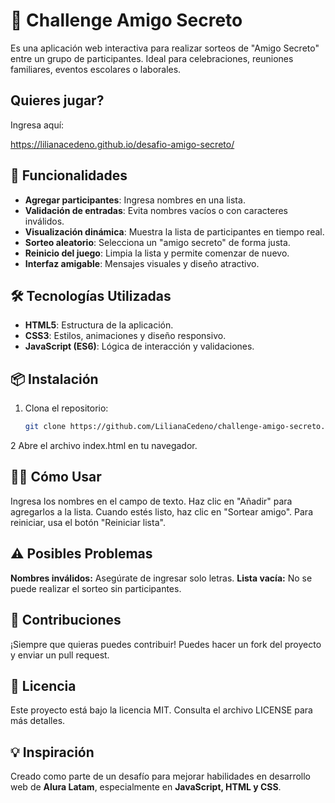 # 🎁 Challenge Amigo Secreto

Es una aplicación web interactiva para realizar sorteos de "Amigo Secreto" entre un grupo de participantes. Ideal para celebraciones, reuniones familiares, eventos escolares o laborales.

## Quieres jugar?

Ingresa aquí:

   https://lilianacedeno.github.io/desafio-amigo-secreto/

## 🚀 Funcionalidades

- **Agregar participantes**: Ingresa nombres en una lista.
- **Validación de entradas**: Evita nombres vacíos o con caracteres inválidos.
- **Visualización dinámica**: Muestra la lista de participantes en tiempo real.
- **Sorteo aleatorio**: Selecciona un "amigo secreto" de forma justa.
- **Reinicio del juego**: Limpia la lista y permite comenzar de nuevo.
- **Interfaz amigable**: Mensajes visuales y diseño atractivo.

## 🛠️ Tecnologías Utilizadas

- **HTML5**: Estructura de la aplicación.
- **CSS3**: Estilos, animaciones y diseño responsivo.
- **JavaScript (ES6)**: Lógica de interacción y validaciones.

## 📦 Instalación

1. Clona el repositorio:
   ```bash
   git clone https://github.com/LilianaCedeno/challenge-amigo-secreto.git
   ```
2 Abre el archivo index.html en tu navegador.

## 🧑‍💻 Cómo Usar

Ingresa los nombres en el campo de texto.
Haz clic en "Añadir" para agregarlos a la lista.
Cuando estés listo, haz clic en "Sortear amigo".
Para reiniciar, usa el botón "Reiniciar lista".

## ⚠️ Posibles Problemas

**Nombres inválidos:** Asegúrate de ingresar solo letras.
**Lista vacía:** No se puede realizar el sorteo sin participantes.

## 🤝 Contribuciones

¡Siempre que quieras puedes contribuir! Puedes hacer un fork del proyecto y enviar un pull request.

## 📄 Licencia

Este proyecto está bajo la licencia MIT. Consulta el archivo LICENSE para más detalles.

## 💡 Inspiración

Creado como parte de un desafío para mejorar habilidades en desarrollo web de **Alura Latam**, especialmente en **JavaScript, HTML y CSS**.
